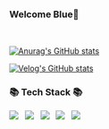 ### Welcome Blue💙
<br>

<!--
**hwldus/hwldus** is a ✨ _special_ ✨ repository because its `README.md` (this file) appears on your GitHub profile.

Here are some ideas to get you started:

- 🔭 I’m currently working on ...
- 🌱 I’m currently learning ...
- 👯 I’m looking to collaborate on ...
- 🤔 I’m looking for help with ...
- 💬 Ask me about ...
- 📫 How to reach me: ...
- 😄 Pronouns: ...
- ⚡ Fun fact: ...
-->
[![Anurag's GitHub stats](https://github-readme-stats.vercel.app/api?username=hwldus)](https://github.com/anuraghazra/github-readme-stats) <!--평판-->
<br>
<!--[![Top Langs](https://github-readme-stats.vercel.app/api/top-langs/?username=hwldus)](https://github.com/anuraghazra/github-readme-stats)--> <!--언어비율-->
[![Velog's GitHub stats](https://velog-readme-stats.vercel.app/api?name=bluejii_dev)](https://velog.io/@bluejii_dev) <!--내 벨로그 가장 최신 글-->
<h3>📚 Tech Stack 📚</h3>
<p align="left">
  <img src="https://img.shields.io/badge/Java-007396?style=flat-square&logo=Java&logoColor=white"/></a> &nbsp
  <img src="https://img.shields.io/badge/Spring-6DB33F?style=flat-square&logo=Spring&logoColor=white"/></a> &nbsp
  <img src="https://img.shields.io/badge/SpringBoot-6DB33F?style=flat-square&logo=SpringBoot&logoColor=white"/></a> &nbsp
  <img src="https://img.shields.io/badge/Mysql-E6B91E?style=flat-square&logo=MySql&logoColor=white"/></a> &nbsp
  <img src="https://img.shields.io/badge/AWS-232F3E?style=flat-square&logo=AmazonAWS&logoColor=white"/></a> &nbsp
</p>
